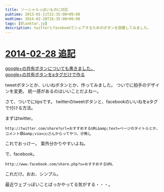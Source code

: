 ```yaml
---
title: ソーシャルっぽいものに対応
pubtime: 2013-01-11T22:35:00+09:00
modtime: 2014-02-28T16:35:00+09:00
tags: [Blanktar.jp]
description: twitterとfacebookでシェアするためのボタンを設置してみました。
---
```


<ins date="2014-02-28T16:35:00+09:00">

# 2014-02-28 追記

google+の共有ボタンについても書きました。  
[google+の共有ボタンをaタグだけで作る](/blog/2014/02/atag-google-plus-link)

</ins>

tweetボタンとか、いいねボタンとか、作ってみました。
ついでに拍手のデザインを変更。
統一感があるのはいいことだよねー。

さて、ついでにtipsです。
twitterのtweetボタンと、facebookのいいねをaタグで付ける方法。

まずはtwitter。
```
http://twitter.com/share?url=おすすめするURL&amp;text=ページのタイトルとか、コメント類&amp;via=○○さんからってやつ、＠無し
```
これでおっけー。
案外分かりやすいよね。

で、facebook。
```
http://www.facebook.com/share.php?u=おすすめするURL
```
これだけ。おお、シンプル。

最近ウェブっぽいことばっかやってる気がする・・・。
